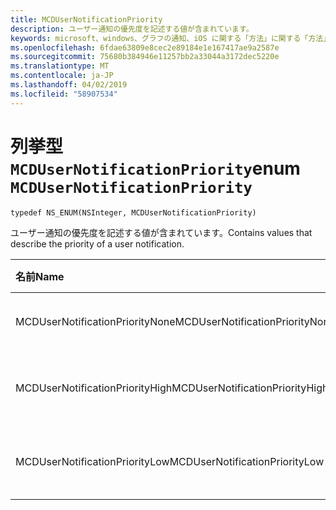 ```yaml
---
title: MCDUserNotificationPriority
description: ユーザー通知の優先度を記述する値が含まれています。
keywords: microsoft、windows、グラフの通知、iOS に関する「方法」に関する「方法」の iPhone
ms.openlocfilehash: 6fdae63809e8cec2e89184e1e167417ae9a2587e
ms.sourcegitcommit: 75680b384946e11257bb2a33044a3172dec5220e
ms.translationtype: MT
ms.contentlocale: ja-JP
ms.lasthandoff: 04/02/2019
ms.locfileid: "58907534"
---
```

# <a name="enum-mcdusernotificationpriority"></a><span data-ttu-id="9d5b9-104">列挙型 `MCDUserNotificationPriority`</span><span class="sxs-lookup"><span data-stu-id="9d5b9-104">enum `MCDUserNotificationPriority`</span></span>

```
typedef NS_ENUM(NSInteger, MCDUserNotificationPriority)
```

<span data-ttu-id="9d5b9-105">ユーザー通知の優先度を記述する値が含まれています。</span><span class="sxs-lookup"><span data-stu-id="9d5b9-105">Contains values that describe the priority of a user notification.</span></span>

|<span data-ttu-id="9d5b9-106">名前</span><span class="sxs-lookup"><span data-stu-id="9d5b9-106">Name</span></span> | <span data-ttu-id="9d5b9-107">値</span><span class="sxs-lookup"><span data-stu-id="9d5b9-107">Value</span></span> | <span data-ttu-id="9d5b9-108">説明</span><span class="sxs-lookup"><span data-stu-id="9d5b9-108">Description</span></span> |
|:-- |:-- |:-- |
|   <span data-ttu-id="9d5b9-109">MCDUserNotificationPriorityNone</span><span class="sxs-lookup"><span data-stu-id="9d5b9-109">MCDUserNotificationPriorityNone</span></span> |<span data-ttu-id="9d5b9-110">0</span><span class="sxs-lookup"><span data-stu-id="9d5b9-110">0</span></span>| <span data-ttu-id="9d5b9-111">優先度が不明です。</span><span class="sxs-lookup"><span data-stu-id="9d5b9-111">The priority is unknown.</span></span>|
|   <span data-ttu-id="9d5b9-112">MCDUserNotificationPriorityHigh</span><span class="sxs-lookup"><span data-stu-id="9d5b9-112">MCDUserNotificationPriorityHigh</span></span> |<span data-ttu-id="9d5b9-113">1</span><span class="sxs-lookup"><span data-stu-id="9d5b9-113">1</span></span>| <span data-ttu-id="9d5b9-114">優先順位は高くなります。</span><span class="sxs-lookup"><span data-stu-id="9d5b9-114">The priority is high.</span></span>|
|   <span data-ttu-id="9d5b9-115">MCDUserNotificationPriorityLow</span><span class="sxs-lookup"><span data-stu-id="9d5b9-115">MCDUserNotificationPriorityLow</span></span>|<span data-ttu-id="9d5b9-116">2</span><span class="sxs-lookup"><span data-stu-id="9d5b9-116">2</span></span>| <span data-ttu-id="9d5b9-117">優先度は低くなります。</span><span class="sxs-lookup"><span data-stu-id="9d5b9-117">The priority is low.</span></span>|